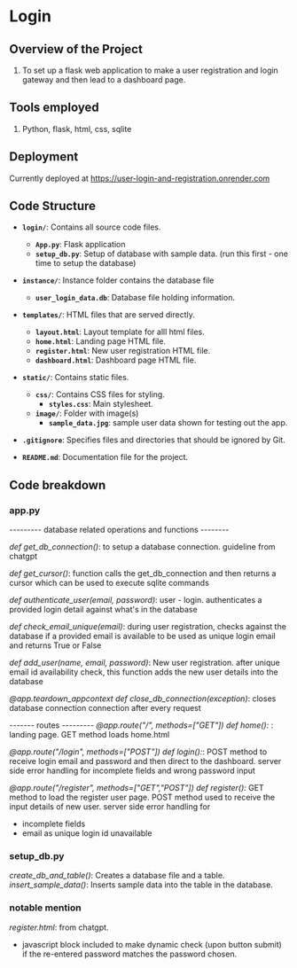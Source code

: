 # Login

## Overview of the Project
1. To set up a flask web application to make a user registration and login gateway and then lead to a dashboard page.


## Tools employed
1. Python, flask, html, css, sqlite

## Deployment
Currently deployed at https://user-login-and-registration.onrender.com

## Code Structure


- **`login/`**: Contains all source code files.
  - **`App.py`**: Flask application
  - **`setup_db.py`**: Setup of database with sample data. (run this first - one time to setup the database)
  
- **`instance/`**: Instance folder contains the database file
  - **`user_login_data.db`**: Database file holding information.

- **`templates/`**: HTML files that are served directly.
  - **`layout.html`**: Layout template for alll html files. 
  - **`home.html`**: Landing page HTML file.
  - **`register.html`**: New user registration HTML file.
  - **`dashboard.html`**: Dashboard page HTML file.

- **`static/`**: Contains static files.
  - **`css/`**: Contains CSS files for styling.
    - **`styles.css`**: Main stylesheet.
  - **`image/`**: Folder with image(s)
    - **`sample_data.jpg`**: sample user data shown for testing out the app.

- **`.gitignore`**: Specifies files and directories that should be ignored by Git.
- **`README.md`**: Documentation file for the project.

## Code breakdown

### app.py
--------- database related operations and functions --------

*def get_db_connection()*: to setup a database connection. guideline from chatgpt

*def get_cursor()*: function calls the get_db_connection and then returns a cursor which can be used to execute sqlite commands

*def authenticate_user(email, password)*: user - login. authenticates a provided login detail against what's in the database

*def check_email_unique(email)*: during user registration, checks against the database if a provided email is available to be used as unique login email and returns True or False

*def add_user(name, email, password)*: New user registration. after unique email id availability check, this function adds the new user details into the database

*@app.teardown_appcontext*
*def close_db_connection(exception)*: closes database connection connection after every request

------- routes ---------
*@app.route("/", methods=["GET"])*
*def home():* : landing page. GET method loads home.html

*@app.route("/login", methods=["POST"])*
*def login():*: POST method to receive login email and password and then direct to the dashboard. server side error handling for incomplete fields and wrong password input

*@app.route("/register", methods=["GET","POST"])*
*def register():* GET method to load the register user page. POST method used to receive the input details of new user. server side error handling for 
- incomplete fields
- email as unique login id unavailable

### setup_db.py
*create_db_and_table()*: Creates a database file and a table.
*insert_sample_data()*: Inserts sample data into the table in the database.

### notable mention
*register.html*: from chatgpt.
 - javascript block included to make dynamic check (upon button submit) if the re-entered password matches the password chosen.
